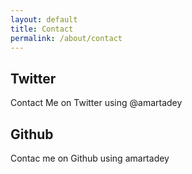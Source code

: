 ```yaml
---
layout: default
title: Contact
permalink: /about/contact
---
```


## Twitter
Contact Me on Twitter using @amartadey

## Github
Contac me on Github using amartadey

